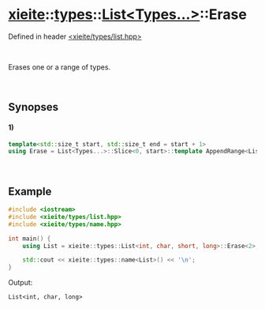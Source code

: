 # [xieite](../../../../../xieite.md)\:\:[types](../../../../../types.md)\:\:[List<Types...>](../../../list.md)\:\:Erase
Defined in header [<xieite/types/list.hpp>](../../../../../../include/xieite/types/list.hpp)

&nbsp;

Erases one or a range of types.

&nbsp;

## Synopses
#### 1)
```cpp
template<std::size_t start, std::size_t end = start + 1>
using Erase = List<Types...>::Slice<0, start>::template AppendRange<List<Types...>::Slice<end>>;
```

&nbsp;

## Example
```cpp
#include <iostream>
#include <xieite/types/list.hpp>
#include <xieite/types/name.hpp>

int main() {
    using List = xieite::types::List<int, char, short, long>::Erase<2>;

    std::cout << xieite::types::name<List>() << '\n';
}
```
Output:
```
List<int, char, long>
```

